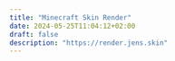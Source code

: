```yaml
---
title: "Minecraft Skin Render"
date: 2024-05-25T11:04:12+02:00
draft: false
description: "https://render.jens.skin"
---
```


